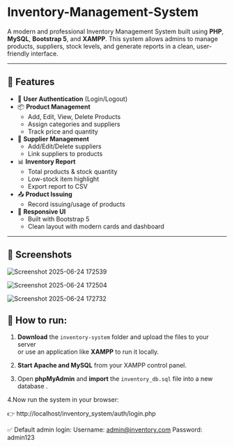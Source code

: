 # Inventory-Management-System

A modern and professional Inventory Management System built using **PHP**, **MySQL**, **Bootstrap 5**, and **XAMPP**. This system allows admins to manage products, suppliers, stock levels, and generate reports in a clean, user-friendly interface.

---

## 🌟 Features

- 🔐 **User Authentication** (Login/Logout)
- 📦 **Product Management**
  - Add, Edit, View, Delete Products
  - Assign categories and suppliers
  - Track price and quantity
- 🚚 **Supplier Management**
  - Add/Edit/Delete suppliers
  - Link suppliers to products
- 📊 **Inventory Report**
  - Total products & stock quantity
  - Low-stock item highlight
  - Export report to CSV
- 📤 **Product Issuing**
  - Record issuing/usage of products
- 📁 **Responsive UI**
  - Built with Bootstrap 5
  - Clean layout with modern cards and dashboard

---

## 📸 Screenshots
![Screenshot 2025-06-24 172539](https://github.com/user-attachments/assets/04a9071e-7b3b-4d5a-9605-4b1677780c3d)

![Screenshot 2025-06-24 172504](https://github.com/user-attachments/assets/02c71f97-9d29-4926-bc31-b0dcf38e7127)


![Screenshot 2025-06-24 172732](https://github.com/user-attachments/assets/6b7b245a-92af-4f52-a712-de115747d5dc)

## 🔧 How to run:
1. **Download** the `inventory-system` folder and upload the files to your server  
   or use an application like **XAMPP** to run it locally.

2. **Start Apache and MySQL** from your XAMPP control panel.

3. Open **phpMyAdmin** and **import** the `inventory_db.sql` file into a new database .

4.Now run the system in your browser:

👉  http://localhost/inventory_system/auth/login.php

✅ Default admin login:
Username: admin@inventory.com
Password: admin123

